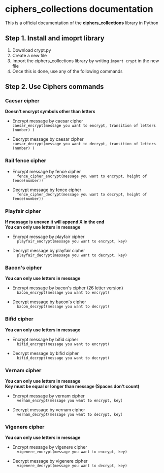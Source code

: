   # ciphers_collections documentation
  This is a official documentation of the **ciphers_collections** library in Python

  ## Step 1. Install and imoprt library
  1. Download crypt.py
  2. Create a new file
  3. Import the ciphers_collections library by writing `import crypt` in the new file
  4. Once this is done, use any of the following commands

 
  ## Step 2. Use Ciphers commands
### Caesar cipher  
**Doesn't encrypt symbols other than letters**  
- Encrypt message by caesar cipher  
`caesar_encrypt(message you want to encrypt, transition of letters (number) )`     

- Decrypt message by caesar cipher  
`caesar_decrypt(message you want to decrypt, transition of letters (number) )`   
### Rail fence cipher  
- Encrypt message by fence cipher  
`  fence_cipher_encrypt(message you want to encrypt, height of fence(number))`  

- Decrypt message by fence cipher  
`  fence_cipher_decrypt(message you want to decrypt, height of fence(number))` 

### Playfair cipher  
**If message is uneven it will append X in the end**  
**You can only use letters in message**  

- Encrypt message by playfair cipher  
`  playfair_encrypt(message you want to encrypt, key)`  

- Decrypt message by playfair cipher  
`  playfair_decrypt(message you want to decrypt, key)`  
### Bacon's cipher  
**You can only use letters in message**
- Encrypt message by bacon's cipher (26 letter version)  
`  bacon_encrypt(message you want to encrypt)`  

- Decrypt message by bacon's cipher  
`  bacon_decrypt(message you want to decrypt)`   

### Bifid cipher  
**You can only use letters in message**
- Encrypt message by bifid cipher  
`  bifid_encrypt(message you want to encrypt)`  

- Decrypt message by bifid cipher  
`  bifid_decrypt(message you want to decrypt)`  

### Vernam cipher  
**You can only use letters in message**  
**Key must be equal or longer than message (Spaces don't count)**
- Encrypt message by vernam cipher  
`  vernam_encrypt(message you want to encrypt, key)`  

- Decrypt message by vernam cipher  
`  vernam_decrypt(message you want to decrypt, key)` 

### Vigenere cipher  
**You can only use letters in message**
- Encrypt message by vigenere cipher  
`  vigenere_encrypt(message you want to encrypt, key)`  

- Decrypt message by vigenere cipher  
`  vigenere_decrypt(message you want to decrypt, key)` 
 
